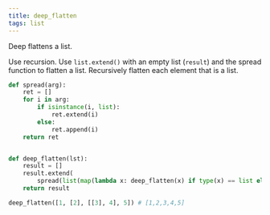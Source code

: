 ```yaml
---
title: deep_flatten
tags: list
---
```

Deep flattens a list.

Use recursion. Use `list.extend()` with an empty list (`result`) and the spread function to flatten a list. Recursively flatten each element that is a list.

```py
def spread(arg):
    ret = []
    for i in arg:
        if isinstance(i, list):
            ret.extend(i)
        else:
            ret.append(i)
    return ret


def deep_flatten(lst):
    result = []
    result.extend(
        spread(list(map(lambda x: deep_flatten(x) if type(x) == list else x, lst))))
    return result
```

```py
deep_flatten([1, [2], [[3], 4], 5]) # [1,2,3,4,5]
```
